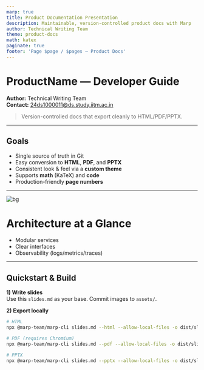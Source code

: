 ```yaml
---
marp: true
title: Product Documentation Presentation
description: Maintainable, version-controlled product docs with Marp
author: Technical Writing Team
theme: product-docs
math: katex
paginate: true
footer: 'Page $page / $pages — Product Docs'
---
```


<!-- _class: title -->

# ProductName — Developer Guide

**Author:** Technical Writing Team  
**Contact:** 24ds1000011@ds.study.iitm.ac.in

> Version-controlled docs that export cleanly to HTML/PDF/PPTX.

---

<!-- _class: lead -->

## Goals

- Single source of truth in Git  
- Easy conversion to **HTML**, **PDF**, and **PPTX**  
- Consistent look & feel via a **custom theme**  
- Supports **math** (KaTeX) and **code**  
- Production-friendly **page numbers**

---

<!--
_class: spotlight
-->

![bg](assets/hero-cover.jpg)

# Architecture at a Glance

- Modular services
- Clear interfaces
- Observability (logs/metrics/traces)

---

<!-- _class: two-col -->

## Quickstart & Build

**1) Write slides**  
Use this `slides.md` as your base. Commit images to `assets/`.

**2) Export locally**
```bash
# HTML
npx @marp-team/marp-cli slides.md --html --allow-local-files -o dist/slides.html

# PDF (requires Chromium)
npx @marp-team/marp-cli slides.md --pdf --allow-local-files -o dist/slides.pdf

# PPTX
npx @marp-team/marp-cli slides.md --pptx --allow-local-files -o dist/slides.pptx
